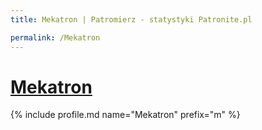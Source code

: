 ```yaml
---
title: Mekatron | Patromierz - statystyki Patronite.pl

permalink: /Mekatron
---
```


# [Mekatron](https://patronite.pl/Mekatron)

{% include profile.md name="Mekatron" prefix="m" %}
